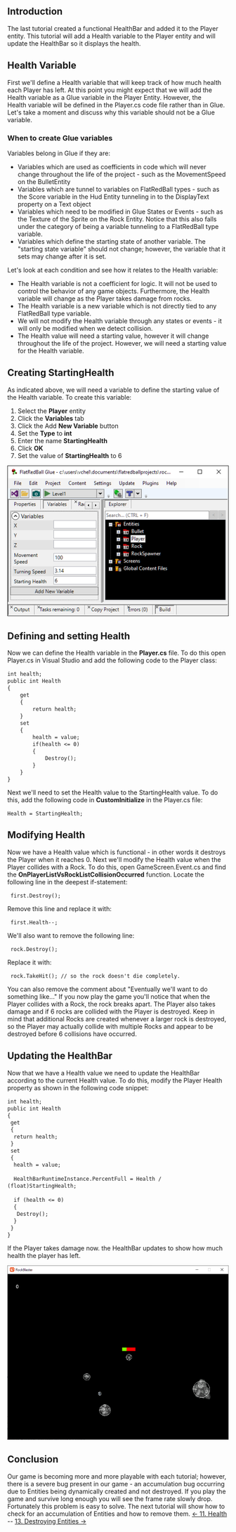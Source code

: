 ## Introduction

The last tutorial created a functional HealthBar and added it to the Player entity. This tutorial will add a Health variable to the Player entity and will update the HealthBar so it displays the health.

## Health Variable

First we'll define a Health variable that will keep track of how much health each Player has left. At this point you might expect that we will add the Health variable as a Glue variable in the Player Entity. However, the Health variable will be defined in the Player.cs code file rather than in Glue. Let's take a moment and discuss why this variable should not be a Glue variable.

### When to create Glue variables

Variables belong in Glue if they are:

-   Variables which are used as coefficients in code which will never change throughout the life of the project - such as the MovementSpeed on the BulletEntity
-   Variables which are tunnel to variables on FlatRedBall types - such as the Score variable in the Hud Entity tunneling in to the DisplayText property on a Text object
-   Variables which need to be modified in Glue States or Events - such as the Texture of the Sprite on the Rock Entity. Notice that this also falls under the category of being a variable tunneling to a FlatRedBall type variable.
-   Variables which define the starting state of another variable. The "starting state variable" should not change; however, the variable that it sets may change after it is set.

Let's look at each condition and see how it relates to the Health variable:

-   The Health variable is not a coefficient for logic. It will not be used to control the behavior of any game objects. Furthermore, the Health variable will change as the Player takes damage from rocks.
-   The Health variable is a new variable which is not directly tied to any FlatRedBall type variable.
-   We will not modify the Health variable through any states or events - it will only be modified when we detect collision.
-   The Health value will need a starting value, however it will change throughout the life of the project. However, we will need a starting value for the Health variable.

## Creating StartingHealth

As indicated above, we will need a variable to define the starting value of the Health variable. To create this variable:

1.  Select the **Player** entity
2.  Click the **Variables** tab
3.  Click the Add **New Variable** button
4.  Set the **Type** to **int**
5.  Enter the name **StartingHealth**
6.  Click **OK**
7.  Set the value of **StartingHealth** to 6

![](/media/2021-03-img_604e1be1ebb24.png)

## Defining and setting Health

Now we can define the Health variable in the **Player.cs** file. To do this open Player.cs in Visual Studio and add the following code to the Player class:

    int health;
    public int Health
    {
        get
        {
            return health;
        }
        set
        {
            health = value;
            if(health <= 0)
            {
                Destroy();
            }
        }
    }

Next we'll need to set the Health value to the StartingHealth value. To do this, add the following code in **CustomInitialize** in the Player.cs file:

    Health = StartingHealth;

## Modifying Health

Now we have a Health value which is functional - in other words it destroys the Player when it reaches 0. Next we'll modify the Health value when the Player collides with a Rock. To do this, open GameScreen.Event.cs and find the **OnPlayerListVsRockListCollisionOccurred** function. Locate the following line in the deepest if-statement:

     first.Destroy();

Remove this line and replace it with:

     first.Health--;

We'll also want to remove the following line:

     rock.Destroy();

Replace it with:

     rock.TakeHit(); // so the rock doesn't die completely.

You can also remove the comment about "Eventually we'll want to do something like..." If you now play the game you'll notice that when the Player collides with a Rock, the rock breaks apart. The Player also takes damage and if 6 rocks are collided with the Player is destroyed. Keep in mind that additional Rocks are created whenever a larger rock is destroyed, so the Player may actually collide with multiple Rocks and appear to be destroyed before 6 collisions have occurred.

## Updating the HealthBar

Now that we have a Health value we need to update the HealthBar according to the current Health value. To do this, modify the Player Health property as shown in the following code snippet:

    int health;
    public int Health
    {
     get
     {
      return health;
     }
     set
     {
      health = value;

      HealthBarRuntimeInstance.PercentFull = Health / (float)StartingHealth;

      if (health <= 0)
      {
       Destroy();
      }
     }
    }

If the Player takes damage now. the HealthBar updates to show how much health the player has left.

![](/media/2021-03-img_604e2256cdb5a.png)

## Conclusion

Our game is becoming more and more playable with each tutorial; however, there is a severe bug present in our game - an accumulation bug occurring due to Entities being dynamically created and not destroyed. If you play the game and survive long enough you will see the frame rate slowly drop. Fortunately this problem is easy to solve. The next tutorial will show how to check for an accumulation of Entities and how to remove them. [\<- 11. Health](/documentation/tutorials/rock-blaster/tutorials-rock-blaster-health.md "Tutorials:Rock Blaster:Health") -- [13. Destroying Entities -\>](/documentation/tutorials/rock-blaster/tutorials-rock-blaster-destroying-entities.md "Tutorials:Rock Blaster:Destroying Entities")
